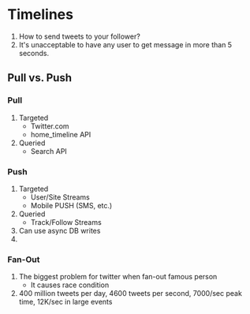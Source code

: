 
# Timelines
1. How to send tweets to your follower? 
2. It's unacceptable to have any user to get message in more than 5 seconds.


## Pull vs. Push
### Pull
1. Targeted
   * Twitter.com
   * home_timeline API
1. Queried
   * Search API

### Push
1. Targeted
   * User/Site Streams
   * Mobile PUSH (SMS, etc.)
1. Queried
   * Track/Follow Streams
1. Can use async DB writes
2. 
### Fan-Out
1. The biggest problem for twitter when fan-out famous person
   * It causes race condition
1. 400 million tweets per day, 4600 tweets per second, 7000/sec peak time, 12K/sec in large events
